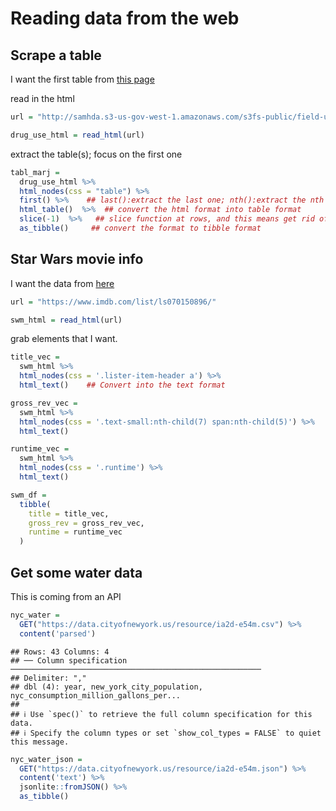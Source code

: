 Reading data from the web
================

## Scrape a table

I want the first table from [this
page](http://samhda.s3-us-gov-west-1.amazonaws.com/s3fs-public/field-uploads/2k15StateFiles/NSDUHsaeShortTermCHG2015.htm)

read in the html

``` r
url = "http://samhda.s3-us-gov-west-1.amazonaws.com/s3fs-public/field-uploads/2k15StateFiles/NSDUHsaeShortTermCHG2015.htm"

drug_use_html = read_html(url)
```

extract the table(s); focus on the first one

``` r
tabl_marj = 
  drug_use_html %>% 
  html_nodes(css = "table") %>% 
  first() %>%    ## last():extract the last one; nth():extract the nth one
  html_table()  %>%  ## convert the html format into table format
  slice(-1)  %>%   ## slice function at rows, and this means get rid of the fisrt row
  as_tibble()     ## convert the format to tibble format
```

## Star Wars movie info

I want the data from [here](https://www.imdb.com/list/ls070150896/)

``` r
url = "https://www.imdb.com/list/ls070150896/"

swm_html = read_html(url)
```

grab elements that I want.

``` r
title_vec = 
  swm_html %>% 
  html_nodes(css = '.lister-item-header a') %>% 
  html_text()    ## Convert into the text format

gross_rev_vec = 
  swm_html %>% 
  html_nodes(css = '.text-small:nth-child(7) span:nth-child(5)') %>% 
  html_text()

runtime_vec = 
  swm_html %>% 
  html_nodes(css = '.runtime') %>% 
  html_text()

swm_df = 
  tibble(
    title = title_vec,
    gross_rev = gross_rev_vec,
    runtime = runtime_vec
  )
```

## Get some water data

This is coming from an API

``` r
nyc_water = 
  GET("https://data.cityofnewyork.us/resource/ia2d-e54m.csv") %>% 
  content('parsed')
```

    ## Rows: 43 Columns: 4
    ## ── Column specification ────────────────────────────────────────────────────────
    ## Delimiter: ","
    ## dbl (4): year, new_york_city_population, nyc_consumption_million_gallons_per...
    ## 
    ## ℹ Use `spec()` to retrieve the full column specification for this data.
    ## ℹ Specify the column types or set `show_col_types = FALSE` to quiet this message.

``` r
nyc_water_json = 
  GET("https://data.cityofnewyork.us/resource/ia2d-e54m.json") %>% 
  content('text') %>% 
  jsonlite::fromJSON() %>% 
  as_tibble()
```
